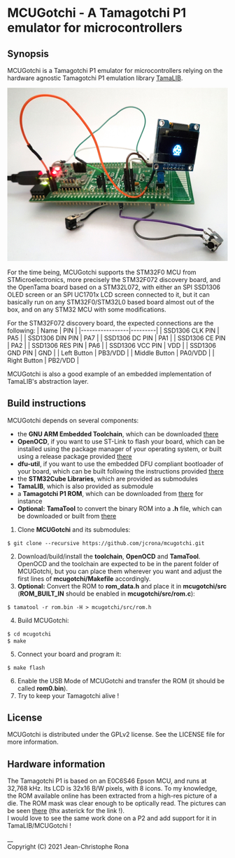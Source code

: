 # MCUGotchi - A Tamagotchi P1 emulator for microcontrollers


## Synopsis

MCUGotchi is a Tamagotchi P1 emulator for microcontrollers relying on the hardware agnostic Tamagotchi P1 emulation library [TamaLIB](https://github.com/jcrona/tamalib/).

![STM32F072 Discovery Board](misc/screenshot.jpg)

For the time being, MCUGotchi supports the STM32F0 MCU from STMicroelectronics, more precisely the STM32F072 discovery board, and the OpenTama board based on a STM32L072, with either an SPI SSD1306 OLED screen or an SPI UC1701x LCD screen connected to it, but it can basically run on any STM32F0/STM32L0 based board almost out of the box, and on any STM32 MCU with some modifications.

For the STM32F072 discovery board, the expected connections are the following:
| Name            | PIN     |
|-----------------|---------|
| SSD1306 CLK PIN | PA5     |
| SSD1306 DIN PIN | PA7     |
| SSD1306 DC PIN  | PA1     |
| SSD1306 CE PIN  | PA2     |
| SSD1306 RES PIN | PA6     |
| SSD1306 VCC PIN | VDD     |
| SSD1306 GND PIN | GND     |
| Left Button     | PB3/VDD |
| Middle Button   | PA0/VDD |
| Right Button    | PB2/VDD |

MCUGotchi is also a good example of an embedded implementation of TamaLIB's abstraction layer.

## Build instructions

MCUGotchi depends on several components:
* the __GNU ARM Embedded Toolchain__, which can be downloaded [there](https://developer.arm.com/tools-and-software/open-source-software/developer-tools/gnu-toolchain/gnu-rm/downloads)
* __OpenOCD__, if you want to use ST-Link to flash your board, which can be installed using the package manager of your operating system, or built using a release package provided [there](https://sourceforge.net/projects/openocd/)
* __dfu-util__, if you want to use the embedded DFU compliant bootloader of your board, which can be built following the instructions provided [there](http://dfu-util.sourceforge.net/)
* the __STM32Cube Libraries__, which are provided as submodules
* __TamaLIB__, which is also provided as submodule
* a __Tamagotchi P1 ROM__, which can be downloaded from [there](https://www.planetemu.net/rom/mame-roms/tama) for instance
* __Optional:__ __TamaTool__ to convert the binary ROM into a __.h__ file, which can be downloaded or built from [there](https://github.com/jcrona/tamatool)


1. Clone __MCUGotchi__ and its submodules:
```
$ git clone --recursive https://github.com/jcrona/mcugotchi.git
```
2. Download/build/install the __toolchain__, __OpenOCD__ and __TamaTool__. OpenOCD and the toolchain are expected to be in the parent folder of MCUGotchi, but you can place them wherever you want and adjust the first lines of __mcugotchi/Makefile__ accordingly.
3. __Optional:__ Convert the ROM to __rom_data.h__ and place it in __mcugotchi/src__ (__ROM_BUILT_IN__ should be enabled in __mcugotchi/src/rom.c__):
```
$ tamatool -r rom.bin -H > mcugotchi/src/rom.h
```
4. Build MCUGotchi:
```
$ cd mcugotchi
$ make
```
5. Connect your board and program it:
```
$ make flash
```
6. Enable the USB Mode of MCUGotchi and transfer the ROM (it should be called __rom0.bin__).
7. Try to keep your Tamagotchi alive !


## License

MCUGotchi is distributed under the GPLv2 license. See the LICENSE file for more information.


## Hardware information

The Tamagotchi P1 is based on an E0C6S46 Epson MCU, and runs at 32,768 kHz. Its LCD is 32x16 B/W pixels, with 8 icons.
To my knowledge, the ROM available online has been extracted from a high-res picture of a die. The ROM mask was clear enough to be optically read. The pictures can be seen [there](https://siliconpr0n.org/map/bandai/tamagotchi-v1/) (thx asterick for the link !).  
I would love to see the same work done on a P2 and add support for it in TamaLIB/MCUGotchi !

__  
Copyright (C) 2021 Jean-Christophe Rona
